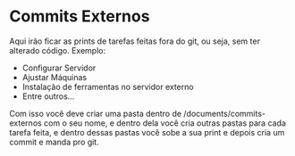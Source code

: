 # Commits Externos

Aqui irão ficar as prints de tarefas feitas fora do git, ou seja, sem ter alterado código.
Exemplo:
- Configurar Servidor
- Ajustar Máquinas
- Instalação de ferramentas no servidor externo
- Entre outros...

Com isso você deve criar uma pasta dentro de /documents/commits-externos com o seu nome, e dentro dela você cria outras pastas para cada tarefa feita, e dentro dessas pastas você sobe a sua print e depois cria um commit e manda pro git.